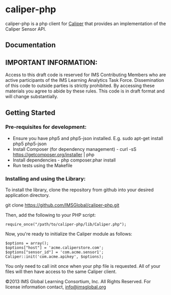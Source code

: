caliper-php
================

caliper-php is a php client for [Caliper](http://www.imsglobal.org) that provides an implementation of the Caliper Sensor API.

## Documentation

## IMPORTANT INFORMATION:
Access to this draft code is reserved for IMS Contributing Members who are active participants of the IMS Learning Analytics Task Force.  Dissemination of this code to outside parties is strictly prohibited. By accessing these materials you agree to abide by these rules. This code is in draft format and will change substantially. 

## Getting Started

### Pre-requisites for development:  

* Ensure you have php5 and php5-json installed.  E.g. sudo apt-get install php5 php5-json
* Install Composer (for dependency management) - curl -sS https://getcomposer.org/installer | php 
* Install dependencies - php composer.phar install
* Run tests using the Makefile

### Installing and using the Library:

To install the library, clone the repository from github into your desired application directory.

git clone https://github.com/IMSGlobal/caliper-php.git

Then, add the following to your PHP script:

```
require_once("/path/to/caliper-php/lib/Caliper.php");
```

Now, you're ready to initialize the Caliper module as follows:

```
$options = array();
$options["host"] = 'acme.caliperstore.com';
$options["sensor_id"] = 'com.acme.sensor1';
Caliper::init('com.acme.apikey', $options);
```

You only need to call init once when your php file is requested. All of your files will then have access to the same Caliper client.

©2013 IMS Global Learning Consortium, Inc.  All Rights Reserved.
For license information contact, info@imsglobal.org

